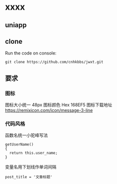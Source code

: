# xxxx

## uniapp

## clone

Run the code on console:

```
git clone https://github.com/cnhkbbs/jwxt.git

```

## 要求
### 图标
图标大小统一 48px
图标颜色 Hex 168EF5
图标下载地址 https://remixicon.com/icon/message-3-line

### 代码风格
函数名统一小驼峰写法
```
getUserName()
{
  return this.user_name;
}
```
变量名用下划线作单词间隔

```
post_title = '文章标题'
```
